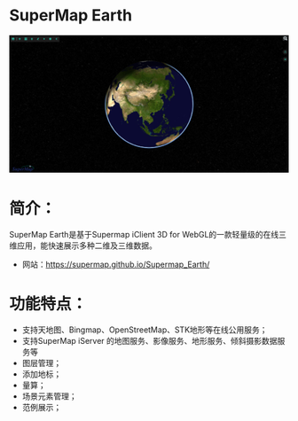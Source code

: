 
# SuperMap Earth

<p align="center">
<img src="./images/interf.jpg" />
</p>

# 简介：
SuperMap Earth是基于Supermap iClient 3D for WebGL的一款轻量级的在线三维应用，能快速展示多种二维及三维数据。

 * 网站：https://supermap.github.io/Supermap_Earth/

# 功能特点：

 * 支持天地图、Bingmap、OpenStreetMap、STK地形等在线公用服务；
 * 支持SuperMap iServer 的地图服务、影像服务、地形服务、倾斜摄影数据服务等
 * 图层管理；
 * 添加地标；
 * 量算；
 * 场景元素管理；
 * 范例展示；



